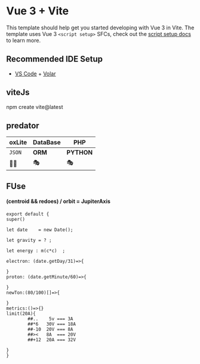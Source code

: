 # Vue 3 + Vite

This template should help get you started developing with Vue 3 in Vite. The template uses Vue 3 `<script setup>` SFCs, check out the [script setup docs](https://v3.vuejs.org/api/sfc-script-setup.html#sfc-script-setup) to learn more.

## Recommended IDE Setup

- [VS Code](https://code.visualstudio.com/) + [Volar](https://marketplace.visualstudio.com/items?itemName=Vue.volar)


## viteJs

npm create vite@latest


## predator

oxLite | DataBase | PHP
--- | --- | ---
``JSON`` | **ORM** | **PYTHON**
🧑‍🦯 | 🎭 | 🎭

## FUse


####  (centroid && redoes) / orbit  = JupiterAxis


    export default {
    super()

    let date    = new Date();

    let gravity = ? ;

    let energy : m(c*c)  ;

    electron: (date.getDay/31)=>{

    }
    proton: (date.getMinute/60)=>{

    }
    newTon:(80/100)[]=>{
        
    }
    metrics:()=>{}
    limit(20A){
            ##..    5v === 3A
            ##*6   30V === 18A  
            ##-10  20V === 8A
            ##><   8A  === 20V
            ##+12  20A === 32V    

    }
    }
    


